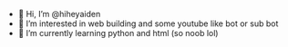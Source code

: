 - 👋 Hi, I’m @hiheyaiden
- 👀 I’m interested in web building and some youtube like bot or sub bot
- 🌱 I’m currently learning python and html (so noob lol)


<!---
hiheyaiden/hiheyaiden is a ✨ special ✨ repository because its `README.md` (this file) appears on your GitHub profile.
You can click the Preview link to take a look at your changes.
--->
